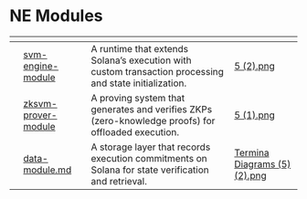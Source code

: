 # NE Modules



<table data-view="cards"><thead><tr><th></th><th data-type="content-ref"></th><th></th><th data-hidden data-card-cover data-type="files"></th></tr></thead><tbody><tr><td></td><td><a href="svm-engine-module/">svm-engine-module</a></td><td>A runtime that extends Solana’s execution with custom transaction processing and state initialization.</td><td><a href="../../.gitbook/assets/5 (2).png">5 (2).png</a></td></tr><tr><td></td><td><a href="zksvm-prover-module/">zksvm-prover-module</a></td><td>A proving system that generates and verifies ZKPs (zero-knowledge proofs) for offloaded execution.</td><td><a href="../../.gitbook/assets/5 (1).png">5 (1).png</a></td></tr><tr><td></td><td><a href="data-module.md">data-module.md</a></td><td>A storage layer that records execution commitments on Solana for state verification and retrieval.</td><td><a href="../../.gitbook/assets/Termina Diagrams (5) (2).png">Termina Diagrams (5) (2).png</a></td></tr></tbody></table>

